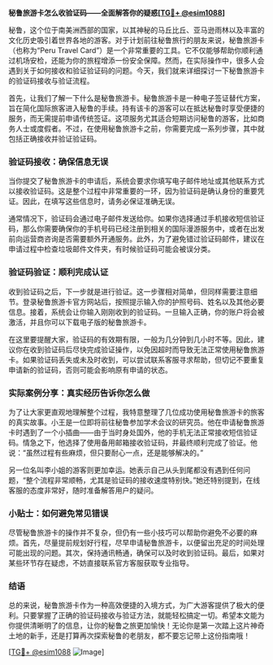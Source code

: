 **秘鲁旅游卡怎么收验证码——全面解答你的疑惑[[TG💪+ @esim1088](https://t.me/s/esim1088)]**

秘鲁，这个位于南美洲西部的国家，以其神秘的马丘比丘、亚马逊雨林以及丰富的文化历史吸引着世界各地的游客。对于计划前往秘鲁旅行的朋友来说，秘鲁旅游卡（也称为“Peru Travel Card”）是一个非常重要的工具。它不仅能够帮助你顺利通过机场安检，还能为你的旅程增添一份安全保障。然而，在实际操作中，很多人会遇到关于如何接收和验证验证码的问题。今天，我们就来详细探讨一下秘鲁旅游卡的验证码接收与验证流程。

首先，让我们了解一下什么是秘鲁旅游卡。秘鲁旅游卡是一种电子签证替代方案，旨在简化国际旅客进入秘鲁的手续。持有该卡的游客可以在抵达秘鲁时享受便捷的服务，而无需提前申请传统签证。这项服务尤其适合短期访问秘鲁的游客，比如商务人士或度假者。不过，在使用秘鲁旅游卡之前，你需要完成一系列步骤，其中就包括正确接收并验证验证码。

### 验证码接收：确保信息无误

当你提交了秘鲁旅游卡的申请后，系统会要求你填写电子邮件地址或其他联系方式以接收验证码。这是整个过程中非常重要的一环，因为验证码是确认身份的重要凭证。因此，在填写这些信息时，请务必保证准确无误。

通常情况下，验证码会通过电子邮件发送给你。如果你选择通过手机接收短信验证码，那么你需要确保你的手机号码已经注册到相关的国际漫游服务中，或者在出发前向运营商咨询是否需要额外开通服务。此外，为了避免错过验证码邮件，建议在申请过程中检查垃圾邮件文件夹，有时候验证码可能会被误分类。

### 验证码验证：顺利完成认证

收到验证码之后，下一步就是进行验证。这一步骤相对简单，但同样需要注意细节。登录秘鲁旅游卡官方网站后，按照提示输入你的护照号码、姓名以及其他必要信息。接着，系统会让你输入刚刚收到的验证码。一旦输入正确，你的账户将会被激活，并且你可以下载电子版的秘鲁旅游卡。

在这里要提醒大家，验证码的有效期有限，一般为几分钟到几小时不等。因此，建议你在收到验证码后尽快完成验证操作，以免因超时而导致无法正常使用秘鲁旅游卡。如果验证码丢失或未及时收到，可以尝试联系客服寻求帮助，但切记不要重复申请新的验证码，否则可能会影响原有申请的状态。

### 实际案例分享：真实经历告诉你怎么做

为了让大家更直观地理解整个过程，我特意整理了几位成功使用秘鲁旅游卡的旅客的真实故事。小王是一位即将前往秘鲁参加学术会议的研究员。他在申请秘鲁旅游卡时遇到了一个小插曲——由于当时身处国外，他的手机无法正常接收短信验证码。情急之下，他选择了使用备用邮箱接收验证码，并最终顺利完成了验证。他说：“虽然过程有些麻烦，但只要耐心一点，还是能够解决的。”

另一位名叫李小姐的游客则更加幸运。她表示自己从头到尾都没有遇到任何问题，“整个流程非常顺畅，尤其是验证码的接收速度特别快。”她还特别提到，在线客服的态度非常好，随时准备解答用户的疑问。

### 小贴士：如何避免常见错误

尽管秘鲁旅游卡的操作并不复杂，但仍有一些小技巧可以帮助你避免不必要的麻烦。首先，尽量提前规划好行程，尽早申请秘鲁旅游卡，以便留出充足的时间处理可能出现的问题。其次，保持通讯畅通，确保可以及时收到验证码。最后，如果对某些环节存在疑虑，不妨直接联系官方客服获取专业指导。

### 结语

总的来说，秘鲁旅游卡作为一种高效便捷的入境方式，为广大游客提供了极大的便利。只要掌握了正确的验证码接收与验证方法，就能轻松搞定一切。希望本文能为你提供清晰明了的信息，让你的秘鲁之旅更加愉快！无论你是第一次踏上这片神奇土地的新手，还是打算再次探索秘鲁的老朋友，都不要忘记带上这份指南哦！

[[TG💪+ @esim1088](https://t.me/s/esim1088) ![Image](https://i.postimg.cc/4NQfJmqS/Snipaste-2025-05-13-00-14-12.png)]